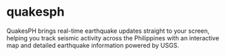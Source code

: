 # quakesph
QuakesPH brings real-time earthquake updates straight to your screen, helping you track seismic activity across the Philippines with an interactive map and detailed earthquake information powered by USGS.
